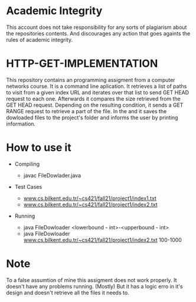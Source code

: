 # Academic Integrity

This account does not take responsibility for any sorts of plagiarism about the repositories contents. And discourages any action that goes againts the rules of academic integrity.

# HTTP-GET-IMPLEMENTATION

This repository contains an programming assigment from a computer networks course.
It is a command line aplication. 
It retrieves a list of paths to visit from a given index URL and iterates over that list to send GET HEAD request to each one.
Afterwards it compares the size retrieved from the GET HEAD request. 
Depending on the resulting condition, it sends a GET RANGE request to retrieve a part of the file.
In the and it saves the dowloaded files to the project's folder and informs the user by printing information.

# How to use it

- Compiling
  - javac FileDowlader.java
  
- Test Cases
  - www.cs.bilkent.edu.tr/~cs421/fall21/project1/index1.txt
  - www.cs.bilkent.edu.tr/~cs421/fall21/project1/index2.txt

- Running
  - java FileDowloader <One of the test cases> <lowerbound - int>-<upperbound - int> 
  - java FileDowloader www.cs.bilkent.edu.tr/~cs421/fall21/project1/index2.txt 100-1000

# Note

To a false assumtion of mine this assigment does not work properly.
It doesn't have any problems running. (Mostly)
But it has a logic erro in it's design and doesn't retrieve all the files it needs to.
